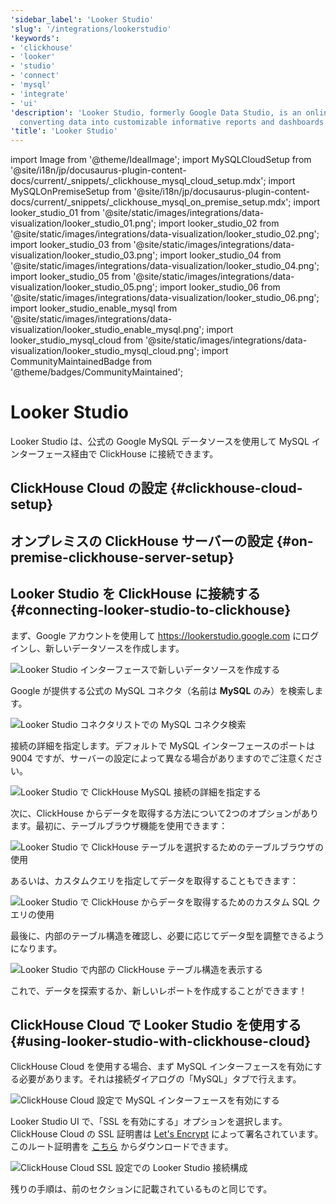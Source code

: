 ```yaml
---
'sidebar_label': 'Looker Studio'
'slug': '/integrations/lookerstudio'
'keywords':
- 'clickhouse'
- 'looker'
- 'studio'
- 'connect'
- 'mysql'
- 'integrate'
- 'ui'
'description': 'Looker Studio, formerly Google Data Studio, is an online tool for
  converting data into customizable informative reports and dashboards.'
'title': 'Looker Studio'
---
```


import Image from '@theme/IdealImage';
import MySQLCloudSetup from '@site/i18n/jp/docusaurus-plugin-content-docs/current/_snippets/_clickhouse_mysql_cloud_setup.mdx';
import MySQLOnPremiseSetup from '@site/i18n/jp/docusaurus-plugin-content-docs/current/_snippets/_clickhouse_mysql_on_premise_setup.mdx';
import looker_studio_01 from '@site/static/images/integrations/data-visualization/looker_studio_01.png';
import looker_studio_02 from '@site/static/images/integrations/data-visualization/looker_studio_02.png';
import looker_studio_03 from '@site/static/images/integrations/data-visualization/looker_studio_03.png';
import looker_studio_04 from '@site/static/images/integrations/data-visualization/looker_studio_04.png';
import looker_studio_05 from '@site/static/images/integrations/data-visualization/looker_studio_05.png';
import looker_studio_06 from '@site/static/images/integrations/data-visualization/looker_studio_06.png';
import looker_studio_enable_mysql from '@site/static/images/integrations/data-visualization/looker_studio_enable_mysql.png';
import looker_studio_mysql_cloud from '@site/static/images/integrations/data-visualization/looker_studio_mysql_cloud.png';
import CommunityMaintainedBadge from '@theme/badges/CommunityMaintained';


# Looker Studio

<CommunityMaintainedBadge/>

Looker Studio は、公式の Google MySQL データソースを使用して MySQL インターフェース経由で ClickHouse に接続できます。

## ClickHouse Cloud の設定 {#clickhouse-cloud-setup}
<MySQLCloudSetup />

## オンプレミスの ClickHouse サーバーの設定 {#on-premise-clickhouse-server-setup}
<MySQLOnPremiseSetup />

## Looker Studio を ClickHouse に接続する {#connecting-looker-studio-to-clickhouse}

まず、Google アカウントを使用して https://lookerstudio.google.com にログインし、新しいデータソースを作成します。

<Image size="md" img={looker_studio_01} alt="Looker Studio インターフェースで新しいデータソースを作成する" border />
<br/>

Google が提供する公式の MySQL コネクタ（名前は **MySQL** のみ）を検索します。

<Image size="md" img={looker_studio_02} alt="Looker Studio コネクタリストでの MySQL コネクタ検索" border />
<br/>

接続の詳細を指定します。デフォルトで MySQL インターフェースのポートは 9004 ですが、サーバーの設定によって異なる場合がありますのでご注意ください。

<Image size="md" img={looker_studio_03} alt="Looker Studio で ClickHouse MySQL 接続の詳細を指定する" border />
<br/>

次に、ClickHouse からデータを取得する方法について2つのオプションがあります。最初に、テーブルブラウザ機能を使用できます：

<Image size="md" img={looker_studio_04} alt="Looker Studio で ClickHouse テーブルを選択するためのテーブルブラウザの使用" border />
<br/>

あるいは、カスタムクエリを指定してデータを取得することもできます：

<Image size="md" img={looker_studio_05} alt="Looker Studio で ClickHouse からデータを取得するためのカスタム SQL クエリの使用" border />
<br/>

最後に、内部のテーブル構造を確認し、必要に応じてデータ型を調整できるようになります。

<Image size="md" img={looker_studio_06} alt="Looker Studio で内部の ClickHouse テーブル構造を表示する" border />
<br/>

これで、データを探索するか、新しいレポートを作成することができます！

## ClickHouse Cloud で Looker Studio を使用する {#using-looker-studio-with-clickhouse-cloud}

ClickHouse Cloud を使用する場合、まず MySQL インターフェースを有効にする必要があります。それは接続ダイアログの「MySQL」タブで行えます。

<Image size="md" img={looker_studio_enable_mysql} alt="ClickHouse Cloud 設定で MySQL インターフェースを有効にする" border />
<br/>

Looker Studio UI で、「SSL を有効にする」オプションを選択します。ClickHouse Cloud の SSL 証明書は [Let's Encrypt](https://letsencrypt.org/certificates/) によって署名されています。このルート証明書を [こちら](https://letsencrypt.org/certs/isrgrootx1.pem) からダウンロードできます。

<Image size="md" img={looker_studio_mysql_cloud} alt="ClickHouse Cloud SSL 設定での Looker Studio 接続構成" border />
<br/>

残りの手順は、前のセクションに記載されているものと同じです。
